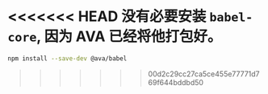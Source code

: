 <<<<<<< HEAD
没有必要安装 `babel-core`, 因为 AVA 已经将他打包好。
=======
```sh
npm install --save-dev @ava/babel
```
>>>>>>> 00d2c29cc27ca5ce455e77771d769f644bddbd50
